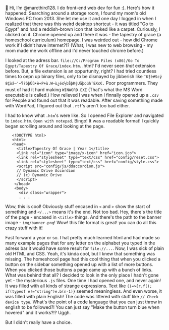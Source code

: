 👋 Hi, I’m @marcthird128. I do front-end web dev for fun :). Here's how it happened: Searching around a storage room, I found my mom's old Windows PC from 2013. She let me use it and one day I logged in when I realized
   that there was this weird desktop shortcut - it was titled "Go to Egypt" and had a reddish-brown icon that looked like a carpet. Curiously, I clicked on it. Chrome opened up and there it was - the tapestry of
   grace (a homeschool curriculum) homepage. I was weirded out - how did Chrome work if I didn't have internet?!? (What, I was new to web browsing - my mom made me work offline and I'd never touched chrome before.)

   I looked at the adress bar. `file://C:/Program Files (x86)/Go To Egypt/Tapestry Of Grace/index.htm`. .htm? I'd never seen _that_ extension before. But, a file extension is an oppurtunity, right? I had tried
   countless times to oepn up binary files, only to be dismayed by jibberish like `¯Kƒè#Scÿ 8Çòâ–'~Ÿ?òþ­Úû•è«P+ù.W—ù¿é¢½bŠþK§Uåþoúh¯EX¢€.` Poor programmers. They must of had it hard making `WINWORD.EXE`
   (That's what the MS Word executable is called.) How relieved I was when I finnally opened up a `.csv` for People and found out that it was readable. After saving something made with WordPad, I figured
   out that `.rtf`'s aren't too bad either.

   I had to know what `.htm`'s were like. So I opened File Explorer and navigated to `index.htm`. `Open with notepad`. Bingo! It was a readable format! I quickly began scrolling around and looking at the page.

       <!DOCTYPE html>
       <html>
       <head>
         <title>Tapestry Of Grace | Year 1</title>
         <link rel="icon" type="image/x-icon" href="icon.ico">
         <link rel="stylesheet" type="text/css" href="config/reset.css">
         <link rel="stylesheet" type="text/css" href="config/style.css">
         <script src="config/js/ddaccordion.js">
         // Dynamic Drive Accordion
         // (c) Dynamic Drive
         </script>
        </head>
        <body>
          <div class="wrapper">
          . . .

   Wow, this is cool! Obviously stuff encased in `<` and `>` show the start of something and `</...>` means it's the end. Not too bad. Hey, there's the title of the page - encased in `<title>` things.
   And there's the path to the banner image - `img/banner.png`! Wow! this file format is great! you can do all this crazy stuff with it!

   Fast forward a year or so. I hat pretty much learned html and had made so many example pages that for any letter on the alphabet you typed in the adress bar it would have some result for `file://...`.
   Now, I was sick of plain old HTML and CSS. Yeah, it's kinda cool, but I knew that something was missing. The homeshcool page had this cool thing that when you clicked a button on the sidebar something
   opened up with a list of more buttons. When you clicked those buttons a page came up with a bunch of links. What was behind that all? I decided to look in the only place I hadn't gone yet - the mysterious
   `.js` files. One time I had opened one, and never again! It was filled with all kinds of strange expressions. Text like `()=>{r.f(); if(typeof e!="string")e.b(n-1)}` seemed meaningless. And even worse, it
   was filled with plain English! The code was littered with stuff like `// Check device type`. What's the point of a code language that you can just throw in english to be followed?! You can just say 
   "Make the button turn blue when hovered" and it works?!? Uggh.

   But I didn't really have a choice.
   
